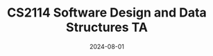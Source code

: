 ---
title: "CS2114 Software Design and Data Structures TA"
collection: teaching
type: "Undergraduate course"
permalink: /teaching/2024-cs2114
venue: "Virginia Tech"
date: 2024-08-01
# location: "Blackburg, United States"
---